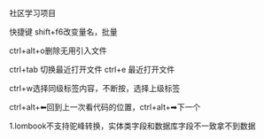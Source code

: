 社区学习项目


快捷键
shift+f6改变量名，批量

ctrl+alt+o删除无用引入文件

ctrl+tab 切换最近打开文件
ctrl+e 最近打开文件

ctrl+w选择同级标签内容，不断按，选择上级标签

ctrl+alt+⬅回到上一次看代码的位置，ctrl+alt+➡下一个


1.lombook不支持驼峰转换，实体类字段和数据库字段不一致拿不到数据
